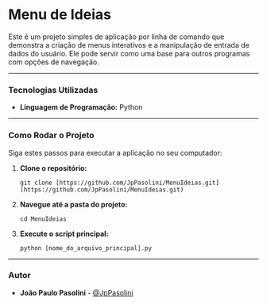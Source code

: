 # Menu de Ideias

Este é um projeto simples de aplicação por linha de comando que demonstra a criação de menus interativos e a manipulação de entrada de dados do usuário. Ele pode servir como uma base para outros programas com opções de navegação.

---

### Tecnologias Utilizadas
* **Linguagem de Programação:** Python

---

### Como Rodar o Projeto

Siga estes passos para executar a aplicação no seu computador:

1.  **Clone o repositório:**
    ```
    git clone [https://github.com/JpPasolini/MenuIdeias.git](https://github.com/JpPasolini/MenuIdeias.git)
    ```
2.  **Navegue até a pasta do projeto:**
    ```
    cd MenuIdeias
    ```
3.  **Execute o script principal:**
    ```
    python [nome_do_arquivo_principal].py
    ```

---

### Autor
* **João Paulo Pasolini** - [@JpPasolini](https://github.com/JpPasolini)

